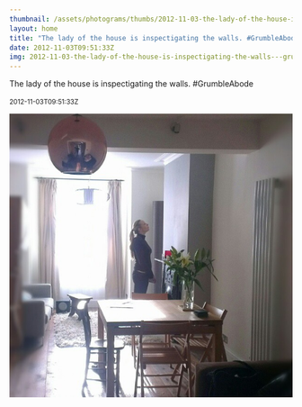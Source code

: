 ```yaml
---
thumbnail: /assets/photograms/thumbs/2012-11-03-the-lady-of-the-house-is-inspectigating-the-walls---grumbleabode.png
layout: home
title: "The lady of the house is inspectigating the walls. #GrumbleAbode"
date: 2012-11-03T09:51:33Z
img: 2012-11-03-the-lady-of-the-house-is-inspectigating-the-walls---grumbleabode.jpg
---
```


The lady of the house is inspectigating the walls. #GrumbleAbode

<small>2012-11-03T09:51:33Z</small>

![The lady of the house is inspectigating the walls. #GrumbleAbode](/assets/photograms/original/2012-11-03-the-lady-of-the-house-is-inspectigating-the-walls---grumbleabode.jpg)
